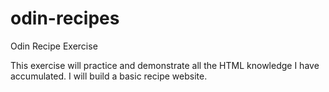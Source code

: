 # odin-recipes
Odin Recipe Exercise

This exercise will practice and demonstrate all the HTML knowledge I have accumulated. I will build a basic recipe website.
